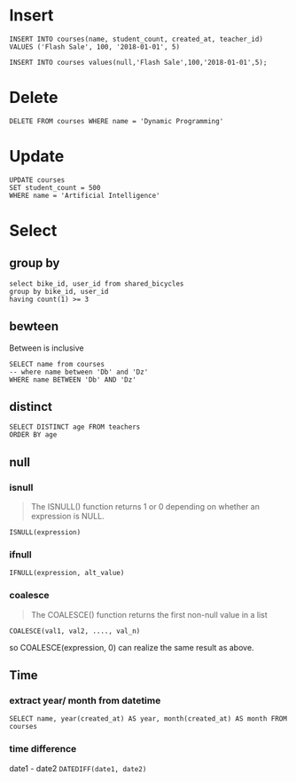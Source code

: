 # Insert
```
INSERT INTO courses(name, student_count, created_at, teacher_id)
VALUES ('Flash Sale', 100, '2018-01-01', 5)
```
```
INSERT INTO courses values(null,'Flash Sale',100,'2018-01-01',5);
```

# Delete
```
DELETE FROM courses WHERE name = 'Dynamic Programming'
```

# Update
```
UPDATE courses
SET student_count = 500
WHERE name = 'Artificial Intelligence'
```

# Select

## group by
```
select bike_id, user_id from shared_bicycles
group by bike_id, user_id
having count(1) >= 3
```
## bewteen
Between is inclusive
```
SELECT name from courses 
-- where name between 'Db' and 'Dz'
WHERE name BETWEEN 'Db' AND 'Dz'
```

## distinct
```
SELECT DISTINCT age FROM teachers 
ORDER BY age 
```
## null
### isnull
> The ISNULL() function returns 1 or 0 depending on whether an expression is NULL.

`ISNULL(expression)`

### ifnull
`IFNULL(expression, alt_value)`

### coalesce
> The COALESCE() function returns the first non-null value in a list

`COALESCE(val1, val2, ...., val_n)`

so COALESCE(expression, 0) can realize the same result as above.



## Time
### extract year/ month from datetime
```SELECT name, year(created_at) AS year, month(created_at) AS month FROM courses```

### time difference
date1 - date2
`DATEDIFF(date1, date2)`
